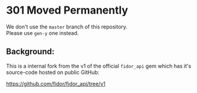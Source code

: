 # 301 Moved Permanently

We don't use the `master` branch of this repository.<br>
Please use `gen-y` one instead.

## Background:

This is a internal fork from the v1 of the official `fidor_api` gem which has it's source-code hosted on public GitHub:

https://github.com/fidor/fidor_api/tree/v1
